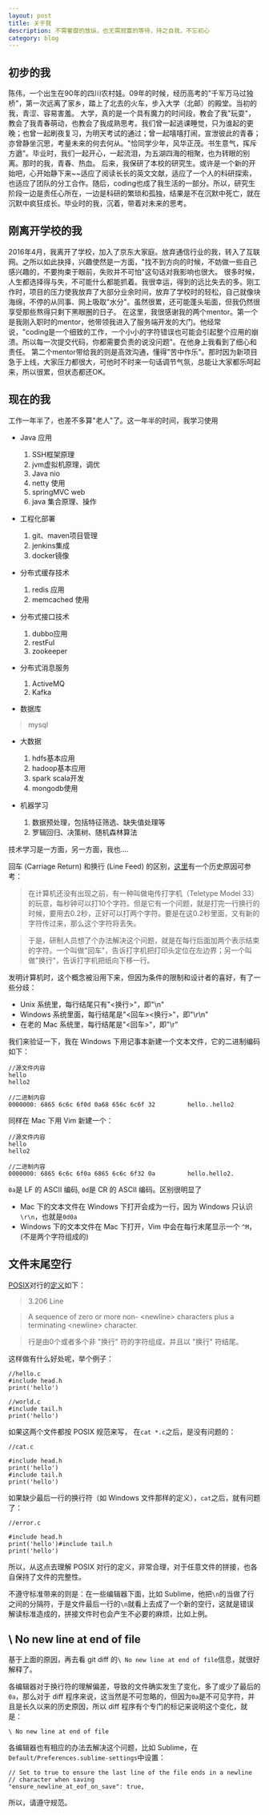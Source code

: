 ```yaml
---
layout: post
title: 关于我
description: 不需奢靡的放纵，也无需寂寞的等待，持之自我，不忘初心
category: blog
---
```


## 初步的我

陈伟，一个出生在90年的四川农村娃。09年的时候，经历高考的"千军万马过独桥"，第一次远离了家乡，踏上了北去的火车，步入大学（北邮）的殿堂。当初的我，青涩、容易害羞。
大学，真的是一个具有魔力的时间段，教会了我"玩耍"，教会了我青春萌动，也教会了我成熟思考。我们曾一起逃课睡觉，只为谁起的更晚；也曾一起刷夜复习，为明天考试的通过；曾一起嘻嘻打闹，宣泄彼此的青春；亦曾静坐沉思，考量未来的何去何从。"恰同学少年，风华正茂。书生意气，挥斥方遒"。毕业时，我们一起开心，一起流泪，为五湖四海的相聚，也为转眼的别离。那时的我，青春、热血。
后来，我保研了本校的研究生。或许是一个新的开始吧，心开始静下来~~适应了阅读长长的英文文献，适应了一个人的科研探索，也适应了团队的分工合作。随后，coding也成了我生活的一部分。所以，研究生阶段一边是责任心所在，一边是科研的繁琐和孤独，结果是不在沉默中死亡，就在沉默中疯狂成长。毕业时的我，沉着，带着对未来的思考。


## 刚离开学校的我

2016年4月，我离开了学校，加入了京东大家庭。放弃通信行业的我，转入了互联网。之所以如此抉择，兴趣使然是一方面，"找不到方向的时候，不妨做一些自己感兴趣的，不要拘束于眼前，失败并不可怕"这句话对我影响也很大。
很多时候，人生都选择得与失，不可能什么都能抓着。我很幸运，得到的远比失去的多。刚工作时，项目的压力使我放弃了大部分业余时间，放弃了学校时的轻松，自己就像块海绵，不停的从同事、网上吸取"水分"。虽然很累，还可能蓬头垢面，但我仍然很享受那些熬得只剩下黑眼圈的日子。
在这里，我很感谢我的两个mentor。第一个是我刚入职时的mentor，他带领我进入了服务端开发的大门。他经常说，"coding是一个细致的工作，一个小小的字符错误也可能会引起整个应用的崩溃。所以每一次提交代码，你都需要负责的说没问题"。在他身上我看到了细心和责任。
第二个mentor带给我的则是高效沟通，懂得"苦中作乐"。那时因为新项目急于上线，大家压力都很大，可他时不时来一句话调节气氛，总能让大家都乐呵起来，所以很累，但状态都还OK。

## 现在的我

工作一年半了，也差不多算"老人"了。这一年半的时间，我学习使用
- Java 应用
	1) SSH框架原理
	2) jvm虚拟机原理，调优
	3) Java nio
	4) netty 使用
	5) springMVC web
	6) java 集合原理、操作

- 工程化部署
	1) git、maven项目管理
	2) jenkins集成
	3) docker镜像

- 分布式缓存技术
	1) redis 应用
	2) memcached 使用

- 分布式接口技术
	1) dubbo应用
	2) restFul
	3) zookeeper

- 分布式消息服务
	1) ActiveMQ
	2) Kafka

- 数据库
> mysql

- 大数据
	1) hdfs基本应用
	2) hadoop基本应用
	3) spark scala开发
	4) mongodb使用

- 机器学习
	1) 数据预处理，包括特征筛选、缺失值处理等
	2) 罗辑回归、决策树、随机森林算法

技术学习是一方面，另一方面，我也....



回车 (Carriage Return) 和换行 (Line Feed) 的区别，[这里](http://stackoverflow.com/questions/1761051/difference-between-n-and-r)有一个历史原因可参考：

> 在计算机还没有出现之前，有一种叫做电传打字机（Teletype Model 33）的玩意，每秒钟可以打10个字符。但是它有一个问题，就是打完一行换行的时候，要用去0.2秒，正好可以打两个字符。要是在这0.2秒里面，又有新的字符传过来，那么这个字符将丢失。

> 于是，研制人员想了个办法解决这个问题，就是在每行后面加两个表示结束的字符。一个叫做"回车"，告诉打字机把打印头定位在左边界；另一个叫做"换行"，告诉打字机把纸向下移一行。

发明计算机时，这个概念被沿用下来，但因为条件的限制和设计者的喜好，有了一些分歧：

- Unix 系统里，每行结尾只有"<换行>"，即"\n"
- Windows 系统里面，每行结尾是"<回车><换行>"，即"\r\n"
- 在老的 Mac 系统里，每行结尾是"<回车>"，即"\r"

我们来验证一下，我在 Windows 下用记事本新建一个文本文件，它的二进制编码如下：

    //源文件内容
    hello
    hello2

    //二进制内容
    0000000: 6865 6c6c 6f0d 0a68 656c 6c6f 32         hello..hello2

同样在 Mac 下用 Vim 新建一个：

    //源文件内容
    hello
    hello2

    //二进制内容
    0000000: 6865 6c6c 6f0a 6865 6c6c 6f32 0a         hello.hello2.

`0a`是 LF 的 ASCII 编码, `0d`是 CR 的 ASCII 编码。区别很明显了

- Mac 下的文本文件在 Windows 下打开会成为一行，因为 Windows 只认识`\r\n`，也就是`0d0a`
- Windows 下的文本文件在 Mac 下打开，Vim 中会在每行末尾显示一个 `^M`，(不是两个字符组成的)

## 文件末尾空行

[POSIX](https://zh.wikipedia.org/zh-sg/POSIX)对行的[定义](http://pubs.opengroup.org/onlinepubs/9699919799/basedefs/V1_chap03.html#tag_03_206)如下：

  > 3.206 Line

  > A sequence of zero or more non- <newline\> characters plus a terminating <newline\> character.

  > 行是由0个或者多个非 "换行" 符的字符组成，并且以 "换行" 符结尾。

这样做有什么好处呢，举个例子：

    //hello.c
    #include head.h
    print('hello')

    //world.c
    #include tail.h
    print('hello')

如果这两个文件都按 POSIX 规范来写， 在`cat *.c`之后，是没有问题的：

    //cat.c

    #include head.h
    print('hello')
    #include tail.h
    print('hello')

如果缺少最后一行的换行符（如 Windows 文件那样的定义），`cat`之后，就有问题了：

    //error.c

    #include head.h
    print('hello')#include tail.h
    print('hello')

所以，从这点去理解 POSIX 对行的定义，非常合理，对于任意文件的拼接，也各自保持了文件的完整性。

不遵守标准带来的则是：在一些编辑器下面，比如 Sublime，他把`\n`的当做了行之间的分隔符，于是文件最后一行的`\n`就看上去成了一个新的空行，这就是错误解读标准造成的，拼接文件时也会产生不必要的麻烦，比如上例。

## \ No new line at end of file

基于上面的原因，再去看 git diff 的`\ No new line at end of file`信息，就很好解释了。

各编辑器对于换行符的理解偏差，导致的文件确实发生了变化，多了或少了最后的`0a`，那么对于 diff 程序来说，这当然是不可忽略的，但因为`0a`是不可见字符，并且是长久以来的历史原因，所以 diff 程序有个专门的标记来说明这个变化，就是：

`\ No new line at end of file`

各编辑器也有相应的办法去解决这个问题，比如 Sublime，在`Default/Preferences.sublime-settings`中设置：

    // Set to true to ensure the last line of the file ends in a newline
    // character when saving
    "ensure_newline_at_eof_on_save": true,

所以，请遵守规范。

[BeiYuu]:    http://beiyuu.com  "BeiYuu"
